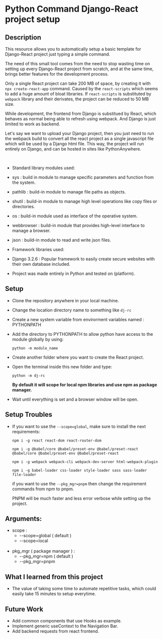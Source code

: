 # Python Command Django-React project setup

## Description

This resource allows you to automatically setup a basic template for Django-React project just typing a simple command.

The need of this small tool comes from the need to stop wasting time on setting up every Django-React project from scratch, and at the same time, brings better features for the development process.

Only a single React project can take 200 MB of space, by creating it with `npx create-react-app` command. Caused by the `react-scripts` which seems to add a huge amount of bloat libraries. If `react-scripts` is substituted by `webpack` library and their derivates, the project can be reduced to 50 MB size.

While development, the frontend from Django is substitued by React, which behaves as normal being able to refresh using webpack. And Django is just limited to work as backend.

Let's say we want to upload your Django project, then you just need to run the webpack build to convert all the react project as a single javascript file which will be used by a Django html file. This way, the project will run entirely on Django, and can be hosted in sites like PythonAnywhere.

<br>


- Standard library modules used:
 - sys : build in module to manage specific parameters and function from the system.

 - pathlib : build-in module to manage file paths as objects.

 - shutil : build-in module to manage  high level operations like copy files or directories.

 - os : build-in module used as interface of the operative system.

 - webbrowser : build-in module that provides high-level interface to manage a browser.

 - json : build-in module to read and write json files.

- Framework libraries used:
 - Django 3.2.6 : Popular framework to easily create secure websites with their own database included.

- Project was made entirely in Python and tested on (platform).

## Setup

- Clone the repository anywhere in your local machine.

- Change the location directory name to something like `dj-rc`

- Create a new system variable from envirorment variables named : PYTHONPATH

- Add the directory to PYTHONPATH to allow python have access to the module globally by using:
  ```
  python -m module_name
  ```

- Create another folder where you want to create the React project.

- Open the terminal inside this new folder and type:
  ```
  python -m dj-rc
  ```

  **By default it will scope for local npm libraries and use npm as package manager.**

- Wait until everything is set and a browser window will be open.

## Setup Troubles
- If you want to use the `--scope=global`, make sure to install the next requirements:

  ```
  npm i -g react react-dom react-router-dom
  
  npm i -g @babel/core @babel/preset-env @babel/preset-react @babel/core @babel/preset-env @babel/preset-react
  
  npm i -g webpack webpack-cli webpack-dev-server html-webpack-plugin
  
  npm i -g babel-loader css-loader style-loader sass sass-loader file-loader
  ```
  if you want to use the `--pkg_mgr=pnpm` then change the requirement commands from npm to pnpm.
  
  PNPM will be much faster and less error verbose while setting up the project.

## Arguments:

- scope :
  - --scope=global ( default )
  - --scope=local
<br><br>
- pkg_mgr ( package manager ) :
  - --pkg_mgr=npm ( default )
  - --pkg_mgr=pnpm

## What I learned from this project

- The value of taking some time to automate repetitive tasks, which could easily take 15 minutes to setup everytime.

## Future Work
<!-- - ~~Done Task~~ ✅ -->
- Add common components that use Hooks as example.
- Implement generic useContext to the Navigation Bar.
- Add backend requests from react frontend.